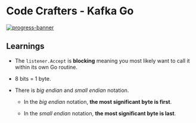 # Code Crafters - Kafka Go

[![progress-banner](https://backend.codecrafters.io/progress/kafka/b39a0c02-1cbb-4f05-a2a1-568f670f29f2)](https://app.codecrafters.io/users/codecrafters-bot?r=2qF)

## Learnings

- The `listener.Accept` is **blocking** meaning you most likely want to call it within its own Go routine.

- 8 bits = 1 byte.

- There is _big endian_ and _small endian_ notation.

  - In the _big endian_ notation, **the most significant byte is first**.

  - In the _small endian_ notation, **the most significant byte is last**.
